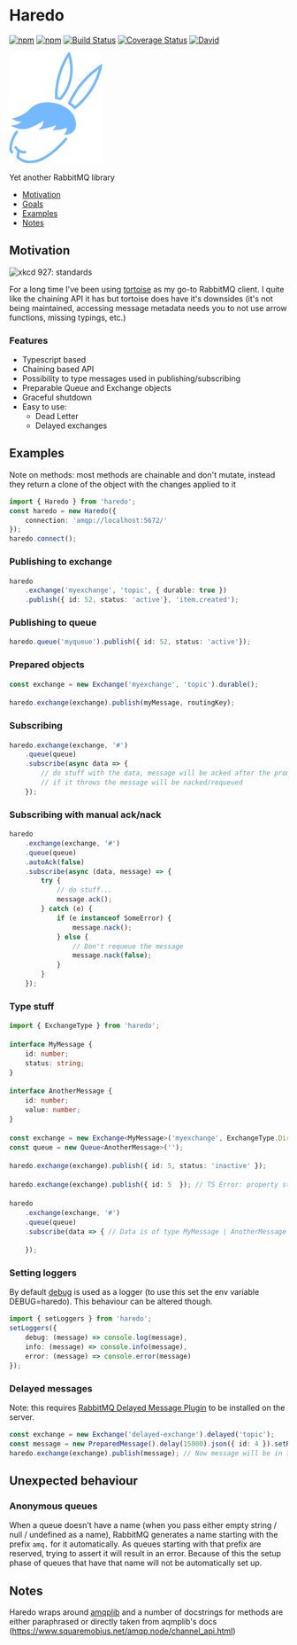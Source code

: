 # Haredo

[![npm](https://img.shields.io/npm/v/haredo.svg)](https://www.npmjs.com/package/haredo)
[![npm](https://img.shields.io/npm/dw/haredo.svg)](https://www.npmjs.com/package/haredo)
[![Build Status](https://travis-ci.com/KristjanTammekivi/Haredo.svg?token=5sH57fp4gyjYbXpM9ZY9&branch=master)](https://travis-ci.com/KristjanTammekivi/Haredo)
[![Coverage Status](https://coveralls.io/repos/github/KristjanTammekivi/Haredo/badge.svg?branch=master)](https://coveralls.io/github/KristjanTammekivi/Haredo?branch=master)
[![David](https://img.shields.io/david/KristjanTammekivi/Haredo.svg)](https://david-dm.org/KristjanTammekivi/Haredo)

![haredo](haredo.png)

Yet another RabbitMQ library

- [Motivation](#motivation)
- [Goals](#goals)
- [Examples](#examples)
- [Notes](#notes)

## Motivation

![xkcd 927: standards](https://imgs.xkcd.com/comics/standards.png)

For a long time I've been using [tortoise](https://www.npmjs.com/package/tortoise) as my go-to RabbitMQ client. I quite like the chaining API it has but tortoise does have it's downsides (it's not being maintained, accessing message metadata needs you to not use arrow functions, missing typings, etc.)

### Features

- Typescript based
- Chaining based API
- Possibility to type messages used in publishing/subscribing
- Preparable Queue and Exchange objects
- Graceful shutdown
- Easy to use:
    - Dead Letter
    - Delayed exchanges

## Examples

Note on methods: most methods are chainable and don't mutate, instead they return a clone of the object with the changes applied to it

```typescript
import { Haredo } from 'haredo';
const haredo = new Haredo({
    connection: 'amqp://localhost:5672/'
});
haredo.connect();
```

### Publishing to exchange

```typescript
haredo
    .exchange('myexchange', 'topic', { durable: true })
    .publish({ id: 52, status: 'active'}, 'item.created');
```

### Publishing to queue

```typescript
haredo.queue('myqueue').publish({ id: 52, status: 'active'});
```

### Prepared objects

```typescript
const exchange = new Exchange('myexchange', 'topic').durable();

haredo.exchange(exchange).publish(myMessage, routingKey);
```

### Subscribing

```typescript
haredo.exchange(exchange, '#')
    .queue(queue)
    .subscribe(async data => {
        // do stuff with the data, message will be acked after the promise this function returns is resolved
        // if it throws the message will be nacked/requeued
    });
```

### Subscribing with manual ack/nack

```typescript
haredo
    .exchange(exchange, '#')
    .queue(queue)
    .autoAck(false)
    .subscribe(async (data, message) => {
        try {
            // do stuff...
            message.ack();
        } catch (e) {
            if (e instanceof SomeError) {
                message.nack();
            } else {
                // Don't requeue the message
                message.nack(false);
            }
        }
    });
```

### Type stuff

```typescript
import { ExchangeType } from 'haredo';

interface MyMessage {
    id: number;
    status: string;
}

interface AnotherMessage {
    id: number;
    value: number;
}

const exchange = new Exchange<MyMessage>('myexchange', ExchangeType.Direct);
const queue = new Queue<AnotherMessage>('');

haredo.exchange(exchange).publish({ id: 5, status: 'inactive' });

haredo.exchange(exchange).publish({ id: 5  }); // TS Error: property status is missing in type ... but required in type MyMessage

haredo
    .exchange(exchange, '#')
    .queue(queue)
    .subscribe(data => { // Data is of type MyMessage | AnotherMessage

    });

```

### Setting loggers

By default [debug](https://www.npmjs.com/package/debug) is used as a logger (to use this set the env variable DEBUG=haredo).
This behaviour can be altered though.

```typescript
import { setLoggers } from 'haredo';
setLoggers({
    debug: (message) => console.log(message),
    info: (message) => console.info(message),
    error: (message) => console.error(message)
});
```

### Delayed messages
Note: this requires [RabbitMQ Delayed Message Plugin](https://github.com/rabbitmq/rabbitmq-delayed-message-exchange) to be installed on the server.

```typescript
const exchange = new Exchange('delayed-exchange').delayed('topic');
const message = new PreparedMessage().delay(15000).json({ id: 4 }).setRoutingKey('item.created');
haredo.exchange(exchange).publish(message); // Now message will be in the exchange for 15 seconds before being routed
```

## Unexpected behaviour

### Anonymous queues

When a queue doesn't have a name (when you pass either empty string / null / undefined as a name), RabbitMQ generates a
name starting with the prefix `amq.` for it automatically. As queues starting with that prefix are reserved, trying to
assert it will result in an error. Because of this the setup phase of queues that have that name will not be automatically
set up.

## Notes

Haredo wraps around [amqplib](https://www.npmjs.com/package/amqplib) and a number of docstrings for methods are either
paraphrased or directly taken from aqmplib's docs (https://www.squaremobius.net/amqp.node/channel_api.html)
